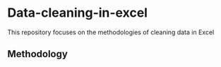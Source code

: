 # Data-cleaning-in-excel
This repository focuses on the methodologies of cleaning data in Excel 

Methodology
--- 
